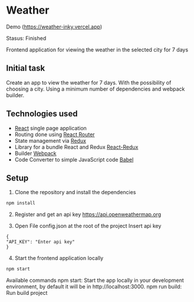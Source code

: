 # Weather

Demo (https://weather-inky.vercel.app)

Stasus: Finished

Frontend application for viewing the weather in the selected city for 7 days

## Initial task

Create an app to view the weather for 7 days.
With the possibility of choosing a city.
Using a minimum number of dependencies and webpack builder.

## Technologies used

- [React](https://reactjs.org/) single page application
- Routing done using [React Router](https://reactrouter.com)
- State management via [Redux](https://redux.js.org/)
- Library for a bundle React and Redux [React-Redux](https://react-redux.js.org)
- Builder [Webpack](https://webpack.js.org)
- Code Converter to simple JavaScript code [Babel](https://babeljs.io)

## Setup

1. Clone the repository and install the dependencies

```bash
npm install
```

2. Register and get an api key
   https://api.openweathermap.org

3. Open File config.json at the root of the project
   Insert api key

```
{
"API_KEY": "Enter api key"
}
```

4. Start the frontend application locally

```bash
npm start
```

Available commands
npm start: Start the app locally in your development environment, by default it will be in http://localhost:3000.
npm run build: Run build project
